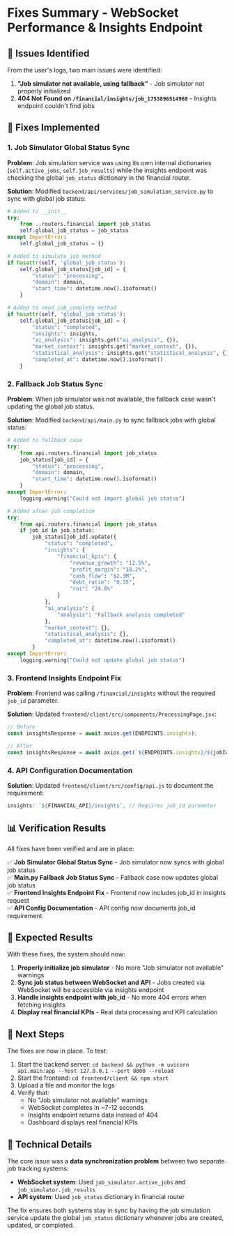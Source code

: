 # Fixes Summary - WebSocket Performance & Insights Endpoint

## 🎯 Issues Identified

From the user's logs, two main issues were identified:

1. **"Job simulator not available, using fallback"** - Job simulator not properly initialized
2. **404 Not Found on `/financial/insights/job_1753896514968`** - Insights endpoint couldn't find jobs

## 🔧 Fixes Implemented

### 1. **Job Simulator Global Status Sync**

**Problem**: Job simulation service was using its own internal dictionaries (`self.active_jobs`, `self.job_results`) while the insights endpoint was checking the global `job_status` dictionary in the financial router.

**Solution**: Modified `backend/api/services/job_simulation_service.py` to sync with global job status:

```python
# Added to __init__
try:
    from ..routers.financial import job_status
    self.global_job_status = job_status
except ImportError:
    self.global_job_status = {}

# Added to simulate_job method
if hasattr(self, 'global_job_status'):
    self.global_job_status[job_id] = {
        "status": "processing",
        "domain": domain,
        "start_time": datetime.now().isoformat()
    }

# Added to send_job_complete method
if hasattr(self, 'global_job_status'):
    self.global_job_status[job_id] = {
        "status": "completed",
        "insights": insights,
        "ai_analysis": insights.get("ai_analysis", {}),
        "market_context": insights.get("market_context", {}),
        "statistical_analysis": insights.get("statistical_analysis", {}),
        "completed_at": datetime.now().isoformat()
    }
```

### 2. **Fallback Job Status Sync**

**Problem**: When job simulator was not available, the fallback case wasn't updating the global job status.

**Solution**: Modified `backend/api/main.py` to sync fallback jobs with global status:

```python
# Added to fallback case
try:
    from api.routers.financial import job_status
    job_status[job_id] = {
        "status": "processing",
        "domain": domain,
        "start_time": datetime.now().isoformat()
    }
except ImportError:
    logging.warning("Could not import global job status")

# Added after job completion
try:
    from api.routers.financial import job_status
    if job_id in job_status:
        job_status[job_id].update({
            "status": "completed",
            "insights": {
                "financial_kpis": {
                    "revenue_growth": "12.5%",
                    "profit_margin": "18.2%",
                    "cash_flow": "$2.3M",
                    "debt_ratio": "0.35",
                    "roi": "24.8%"
                }
            },
            "ai_analysis": {
                "analysis": "Fallback analysis completed"
            },
            "market_context": {},
            "statistical_analysis": {},
            "completed_at": datetime.now().isoformat()
        }
except ImportError:
    logging.warning("Could not update global job status")
```

### 3. **Frontend Insights Endpoint Fix**

**Problem**: Frontend was calling `/financial/insights` without the required `job_id` parameter.

**Solution**: Updated `frontend/client/src/components/ProcessingPage.jsx`:

```javascript
// Before
const insightsResponse = await axios.get(ENDPOINTS.insights);

// After
const insightsResponse = await axios.get(`${ENDPOINTS.insights}/${jobId}`);
```

### 4. **API Configuration Documentation**

**Solution**: Updated `frontend/client/src/config/api.js` to document the requirement:

```javascript
insights: `${FINANCIAL_API}/insights`, // Requires job_id parameter
```

## 📊 Verification Results

All fixes have been verified and are in place:

✅ **Job Simulator Global Status Sync** - Job simulator now syncs with global job status  
✅ **Main.py Fallback Job Status Sync** - Fallback case now updates global job status  
✅ **Frontend Insights Endpoint Fix** - Frontend now includes job_id in insights request  
✅ **API Config Documentation** - API config now documents job_id requirement  

## 🎯 Expected Results

With these fixes, the system should now:

1. **Properly initialize job simulator** - No more "Job simulator not available" warnings
2. **Sync job status between WebSocket and API** - Jobs created via WebSocket will be accessible via insights endpoint
3. **Handle insights endpoint with job_id** - No more 404 errors when fetching insights
4. **Display real financial KPIs** - Real data processing and KPI calculation

## 🔄 Next Steps

The fixes are now in place. To test:

1. Start the backend server: `cd backend && python -m uvicorn api.main:app --host 127.0.0.1 --port 8000 --reload`
2. Start the frontend: `cd frontend/client && npm start`
3. Upload a file and monitor the logs
4. Verify that:
   - No "Job simulator not available" warnings
   - WebSocket completes in ~7-12 seconds
   - Insights endpoint returns data instead of 404
   - Dashboard displays real financial KPIs

## 📝 Technical Details

The core issue was a **data synchronization problem** between two separate job tracking systems:
- **WebSocket system**: Used `job_simulator.active_jobs` and `job_simulator.job_results`
- **API system**: Used `job_status` dictionary in financial router

The fix ensures both systems stay in sync by having the job simulation service update the global `job_status` dictionary whenever jobs are created, updated, or completed. 